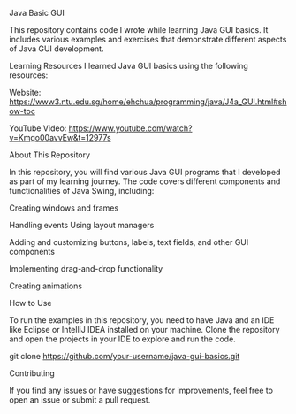 Java Basic GUI



This repository contains code I wrote while learning Java GUI basics. It includes various examples and exercises that demonstrate different aspects of Java GUI development.

Learning Resources
I learned Java GUI basics using the following resources:

Website: https://www3.ntu.edu.sg/home/ehchua/programming/java/J4a_GUI.html#show-toc

YouTube Video: https://www.youtube.com/watch?v=Kmgo00avvEw&t=12977s


About This Repository

In this repository, you will find various Java GUI programs that I developed as part of my learning journey. The code covers different components and functionalities of Java Swing, including:

Creating windows and frames

Handling events
Using layout managers

Adding and customizing buttons, labels, text fields, and other GUI components

Implementing drag-and-drop functionality

Creating animations

How to Use


To run the examples in this repository, you need to have Java and an IDE like Eclipse or IntelliJ IDEA installed on your machine. Clone the repository and open the projects in your IDE to explore and run the code.


git clone https://github.com/your-username/java-gui-basics.git


Contributing

If you find any issues or have suggestions for improvements, feel free to open an issue or submit a pull request.

